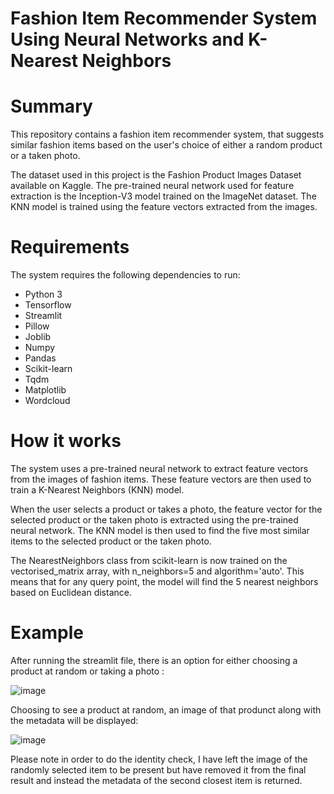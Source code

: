 # Fashion Item Recommender System Using Neural Networks and K-Nearest Neighbors

# Summary
This repository contains a fashion item recommender system, that suggests similar fashion items based on the user's choice of either a random product or a taken photo.

The dataset used in this project is the Fashion Product Images Dataset available on Kaggle. The pre-trained neural network used for feature extraction is the Inception-V3 model trained on the ImageNet dataset. The KNN model is trained using the feature vectors extracted from the images.


# Requirements
The system requires the following dependencies to run:

- Python 3
- Tensorflow
- Streamlit
- Pillow
- Joblib
- Numpy
- Pandas
- Scikit-learn
- Tqdm
- Matplotlib
- Wordcloud

# How it works
The system uses a pre-trained neural network to extract feature vectors from the images of fashion items. These feature vectors are then used to train a K-Nearest Neighbors (KNN) model.

When the user selects a product or takes a photo, the feature vector for the selected product or the taken photo is extracted using the pre-trained neural network. The KNN model is then used to find the five most similar items to the selected product or the taken photo.


The NearestNeighbors class from scikit-learn is now trained on the vectorised_matrix array, with n_neighbors=5 and algorithm='auto'. This means that for any query point, the model will find the 5 nearest neighbors based on Euclidean distance.

# Example
After running the streamlit file, there is an option for either choosing a product at random or taking a photo :

![image](https://user-images.githubusercontent.com/22201551/232073396-6fd55bde-9169-4704-9c34-599af43f48ed.png)

Choosing to see a product at random, an image of that produnct along with the metadata will be displayed:

![image](https://user-images.githubusercontent.com/22201551/232072089-48aaaf57-97fc-4c8a-a951-83f49e507662.png)

Please note in order to do the identity check, I have left the image of the randomly selected item to be present but have removed it from the final result and instead the metadata of the second closest item is returned.
